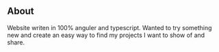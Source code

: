 ## About
Website writen in 100% anguler and typescript.
Wanted to try something new and create an easy way to find my projects I want to show of and share.

